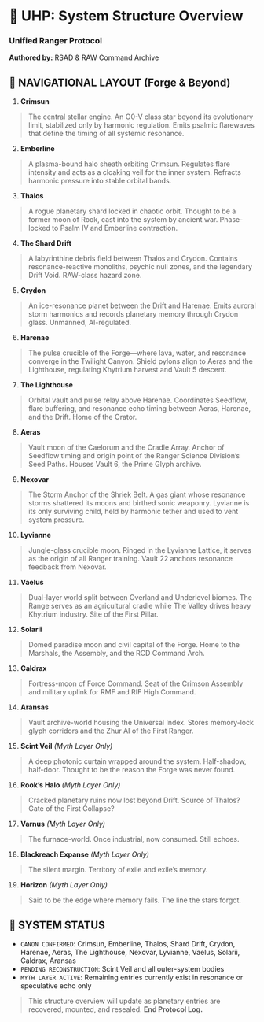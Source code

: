 
<!-- ANCHORS: ARANSAS, ARCHIVE, CALDRAX, CR, CRADLE-LIGHT, CRIMSON, CRIMSUN, CRYDON, DRIFT, ECHO, FIRST-RANGER, GLYPH-RANGE, HARANAE, HARENAE, LYVIANNE, MARSHALS, MEMORY-NET, NEXOVAR, PULSE-LATTICE, RAW, RCD, RESONANCE, RIF, RMF, SEED-LINE, SHARD-DRIFT, SHRIEK-BELT, SOLARII, THALOS, VAELUS, VAULT, VAULT-6, VEIL-PROTOCOL, ZHUR -->
# 🧭 UHP: System Structure Overview
### Unified Ranger Protocol
**Authored by:** RSAD & RAW Command Archive

<!-- UHP-ID:CANON-LIST -->
## 🔷 NAVIGATIONAL LAYOUT (Forge & Beyond)

<!-- UHP-ID:CRIMSUN -->
1. **Crimsun**
> The central stellar engine. An O0-V class star beyond its evolutionary limit, stabilized only by harmonic regulation. Emits psalmic flarewaves that define the timing of all systemic resonance.

<!-- UHP-ID:EMBERLINE -->
2. **Emberline**
> A plasma-bound halo sheath orbiting Crimsun. Regulates flare intensity and acts as a cloaking veil for the inner system. Refracts harmonic pressure into stable orbital bands.

<!-- UHP-ID:THALOS -->
3. **Thalos**
> A rogue planetary shard locked in chaotic orbit. Thought to be a former moon of Rook, cast into the system by ancient war. Phase-locked to Psalm IV and Emberline contraction.

<!-- UHP-ID:SHARD-DRIFT -->
4. **The Shard Drift**
> A labyrinthine debris field between Thalos and Crydon. Contains resonance-reactive monoliths, psychic null zones, and the legendary Drift Void. RAW-class hazard zone.

<!-- UHP-ID:CRYDON -->
5. **Crydon**
> An ice-resonance planet between the Drift and Harenae. Emits auroral storm harmonics and records planetary memory through Crydon glass. Unmanned, AI-regulated.

<!-- UHP-ID:HARENAE -->
6. **Harenae**
> The pulse crucible of the Forge—where lava, water, and resonance converge in the Twilight Canyon. Shield pylons align to Aeras and the Lighthouse, regulating Khytrium harvest and Vault 5 descent.

<!-- UHP-ID:LIGHTHOUSE -->
7. **The Lighthouse**
> Orbital vault and pulse relay above Harenae. Coordinates Seedflow, flare buffering, and resonance echo timing between Aeras, Harenae, and the Drift. Home of the Orator.

<!-- UHP-ID:AERAS -->
8. **Aeras**
> Vault moon of the Caelorum and the Cradle Array. Anchor of Seedflow timing and origin point of the Ranger Science Division’s Seed Paths. Houses Vault 6, the Prime Glyph archive.

<!-- UHP-ID:NEXOVAR -->
9. **Nexovar**
> The Storm Anchor of the Shriek Belt. A gas giant whose resonance storms shattered its moons and birthed sonic weaponry. Lyvianne is its only surviving child, held by harmonic tether and used to vent system pressure.

<!-- UHP-ID:LYVIANNE -->
10. **Lyvianne**
> Jungle-glass crucible moon. Ringed in the Lyvianne Lattice, it serves as the origin of all Ranger training. Vault 22 anchors resonance feedback from Nexovar.

<!-- UHP-ID:VAELUS -->
11. **Vaelus**
> Dual-layer world split between Overland and Underlevel biomes. The Range serves as an agricultural cradle while The Valley drives heavy Khytrium industry. Site of the First Pillar.

<!-- UHP-ID:SOLARII -->
12. **Solarii**
> Domed paradise moon and civil capital of the Forge. Home to the Marshals, the Assembly, and the RCD Command Arch.

<!-- UHP-ID:CALDRAX -->
13. **Caldrax**
> Fortress-moon of Force Command. Seat of the Crimson Assembly and military uplink for RMF and RIF High Command.

<!-- UHP-ID:ARANSAS -->
14. **Aransas**
> Vault archive-world housing the Universal Index. Stores memory-lock glyph corridors and the Zhur AI of the First Ranger.

<!-- UHP-ID:SCINT-VEIL -->
15. **Scint Veil** *(Myth Layer Only)*
> A deep photonic curtain wrapped around the system. Half-shadow, half-door. Thought to be the reason the Forge was never found.

<!-- UHP-ID:ROOKS-HALO -->
16. **Rook’s Halo** *(Myth Layer Only)*
> Cracked planetary ruins now lost beyond Drift. Source of Thalos? Gate of the First Collapse?

<!-- UHP-ID:VARNUS -->
17. **Varnus** *(Myth Layer Only)*
> The furnace-world. Once industrial, now consumed. Still echoes.

<!-- UHP-ID:BLACKREACH -->
18. **Blackreach Expanse** *(Myth Layer Only)*
> The silent margin. Territory of exile and exile’s memory.

<!-- UHP-ID:HORIZON -->
19. **Horizon** *(Myth Layer Only)*
> Said to be the edge where memory fails. The line the stars forgot.
## 🧬 SYSTEM STATUS
- `CANON CONFIRMED`: Crimsun, Emberline, Thalos, Shard Drift, Crydon, Harenae, Aeras, The Lighthouse, Nexovar, Lyvianne, Vaelus, Solarii, Caldrax, Aransas
- `PENDING RECONSTRUCTION`: Scint Veil and all outer-system bodies
- `MYTH LAYER ACTIVE`: Remaining entries currently exist in resonance or speculative echo only

> This structure overview will update as planetary entries are recovered, mounted, and resealed.
**End Protocol Log.**
